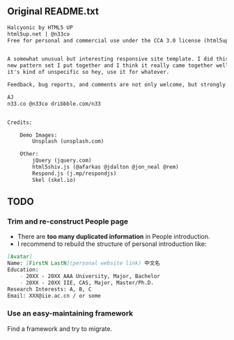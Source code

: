 ## Original README.txt

```txt
Halcyonic by HTML5 UP
html5up.net | @n33co
Free for personal and commercial use under the CCA 3.0 license (html5up.net/license)


A somewhat unusual but interesting responsive site template. I did this one to test out a
new pattern set I put together and I think it really came together well. As for use cases
it's kind of unspecific so hey, use it for whatever.

Feedback, bug reports, and comments are not only welcome, but strongly encouraged :)

AJ
n33.co @n33co dribbble.com/n33


Credits:

	Demo Images:
		Unsplash (unsplash.com)

	Other:
		jQuery (jquery.com)
		html5shiv.js (@afarkas @jdalton @jon_neal @rem)
		Respond.js (j.mp/respondjs)
		Skel (skel.io)
```

## TODO

### Trim and re-construct People page

- There are **too many duplicated information** in People introduction.
- I recommend to rebuild the structure of personal introduction like:

```markdown
[Avatar]
Name: [FirstN LastN](personal website link) 中文名
Education:
    - 20XX - 20XX AAA University, Major, Bachelor
    - 20XX - 20XX IIE, CAS, Major, Master/Ph.D.
Research Interests: A, B, C
Email: XXX@iie.ac.cn / or some
```


### Use an easy-maintaining framework

Find a framework and try to migrate.